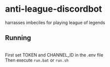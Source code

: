 # anti-league-discordbot
harrasses imbeciles for playing league of legends

<h2>Running</h2>
<br>
First set TOKEN and CHANNEL_ID in the .env file
<br>
Then execute <code>run.bat</code> or <code>run.sh</code>